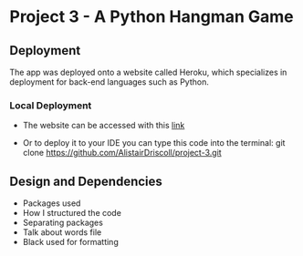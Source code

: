 # Project 3 - A Python Hangman Game

## Deployment

The app was deployed onto a website called Heroku, which specializes in
deployment for back-end languages such as Python.

### Local Deployment

- The website can be accessed
with this [link](https://python-hangman-project-3-b49f3ebff2dd.herokuapp.com/)

- Or to deploy it to your IDE you can type this code into the terminal:
git clone https://github.com/AlistairDriscoll/project-3.git

## Design and Dependencies

- Packages used
- How I structured the code
- Separating packages
- Talk about words file
- Black used for formatting